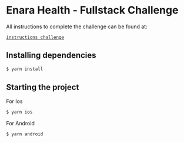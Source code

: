 # Enara Health - Fullstack Challenge

All instructions to complete the challenge can be found at: 

[`instructions challenge`](https://github.com/baytelman/fullstack-interview)

## Installing dependencies

```bash
$ yarn install
```

## Starting the project

For Ios

```bash
$ yarn ios
```

For Android

```bash
$ yarn android
```